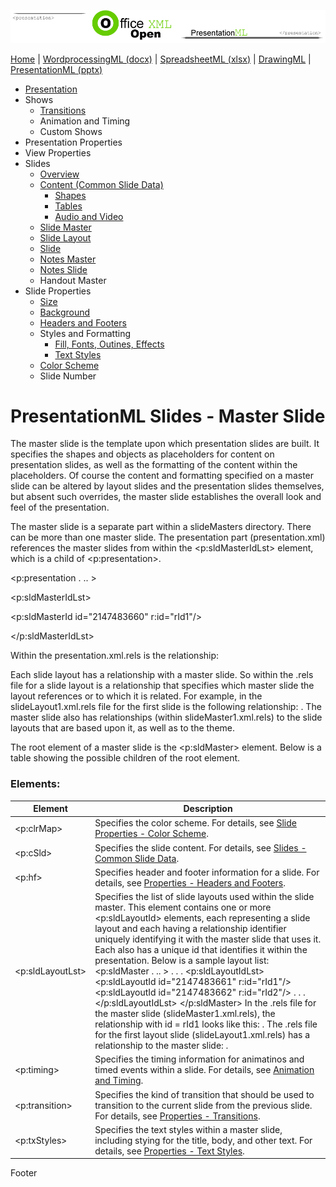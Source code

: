 ![PresentationXML.com](images/PresentationMLBanner.png)

[Home](index.php) | [WordprocessingML (docx)](anatomyofOOXML.php) | [SpreadsheetML (xlsx)](anatomyofOOXML-xlsx.php)
| [DrawingML](drwOverview.php) | [PresentationML (pptx)](anatomyofOOXML-pptx.php)

* [Presentation](prPresentation.php)
* Shows
  + [Transitions](prSlide-transitions.php)
  + Animation and Timing
  + Custom Shows
* Presentation Properties
* View Properties
* Slides
  + [Overview](prSlide.php)
  + [Content (Common Slide Data)](prCommonSlideData.php)
    - [Shapes](prSlide-shapeTree.php)
    - [Tables](drwTable.php)
    - [Audio and Video](prSlide-multiMedia.php)
  + [Slide Master](prSlideMaster.php)
  + [Slide Layout](prSlideLayout.php)
  + [Slide](prPresentationSlide.php)
  + [Notes Master](prNotesMaster.php)
  + [Notes Slide](prNotesSlide.php)
  + Handout Master
* Slide Properties
  + [Size](prSlide-size.php)
  + [Background](prSlide-background.php)
  + [Headers and Footers](prSlide-footer.php)
  + Styles and Formatting
    - [Fill, Fonts, Outines, Effects](prSlide-styles-themes.php)
    - [Text Styles](prSlide-styles-textStyles.php)
  + [Color Scheme](prSlide-color.php)
  + Slide Number

# PresentationML Slides - Master Slide

The master slide is the template upon which presentation slides are built. It specifies the shapes and objects as placeholders for content on presentation slides, as well as the formatting of the content within the placeholders. Of course the content and formatting specified on a master slide can be altered by layout slides and the presentation slides themselves, but absent such overrides, the master slide establishes the overall look and feel of the presentation.

The master slide is a separate part within a slideMasters directory. There can be more than one master slide. The presentation part (presentation.xml) references the master slides from within the <p:sldMasterIdLst> element, which is a child of <p:presentation>.

<p:presentation . .. >

<p:sldMasterIdLst>

<p:sldMasterId id="2147483660" r:id="rId1"/>

</p:sldMasterIdLst>

Within the presentation.xml.rels is the relationship: <Relationship Id="rId1" Type="http://schemas.openxmlformats.org/officeDocument/2006/relationships/slideMaster" Target="/slideMasters/slideMaster1.xml"/>

Each slide layout has a relationship with a master slide. So within the .rels file for a slide layout is a relationship that specifies which master slide the layout references or to which it is related. For example, in the slideLayout1.xml.rels file for the first slide is the following relationship: <Relationship Id="rId1" Type="http://schemas.openxmlformats.org/officeDocument/2006/relationships/slideMaster" Target="../slideMasters/slideMaster1.xml"/>. The master slide also has relationships (within slideMaster1.xml.rels) to the slide layouts that are based upon it, as well as to the theme.

The root element of a master slide is the <p:sldMaster> element. Below is a table showing the possible children of the root element.

### Elements:

| Element | Description |
| --- | --- |
| <p:clrMap> | Specifies the color scheme. For details, see [Slide Properties - Color Scheme](prSlide-color.php). |
| <p:cSld> | Specifies the slide content. For details, see [Slides - Common Slide Data](prCommonSlideData.php). |
| <p:hf> | Specifies header and footer information for a slide. For details, see [Properties - Headers and Footers](prSlide-footer.php). |
| <p:sldLayoutLst> | Specifies the list of slide layouts used within the slide master. This element contains one or more <p:sldLayoutId> elements, each representing a slide layout and each having a relationship identifier uniquely identifying it with the master slide that uses it. Each also has a unique id that identifies it within the presentation. Below is a sample layout list:  <p:sldMaster . .. >  . . .  <p:sldLayoutIdLst>  <p:sldLayoutId id="2147483661" r:id="rId1"/>  <p:sldLayoutId id="2147483662" r:id="rId2"/>  . . .  </p:sldLayoutIdLst>  </p:sldMaster>  In the .rels file for the master slide (slideMaster1.xml.rels), the relationship with id = rId1 looks like this: <Relationship Id="rId1" Type="http://schemas.openxmlformats.org/officeDocument/2006/relationships/slideLayout" Target="../slideLayouts/slideLayout1.xml"/>. The .rels file for the first layout slide (slideLayout1.xml.rels) has a relationship to the master slide: <Relationship Id="rId1" Type="http://schemas.openxmlformats.org/officeDocument/2006/relationships/slideMaster" Target="../slideMasters/slideMaster1.xml"/>. |
| <p:timing> | Specifies the timing information for animatinos and timed events within a slide. For details, see [Animation and Timing](prAnimation.php). |
| <p:transition> | Specifies the kind of transition that should be used to transition to the current slide from the previous slide. For details, see [Properties - Transitions](prSlide-transitions.php). |
| <p:txStyles> | Specifies the text styles within a master slide, including stying for the title, body, and other text. For details, see [Properties - Text Styles](prSlide-styles-textStyles.php). |

  

Footer